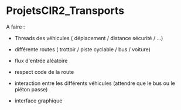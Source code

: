 # ProjetsCIR2_Transports

A faire :
- Threads des véhicules ( déplacement / distance sécurité / ...)
- différente routes ( trottoir / piste cyclable / bus / voiture)
- flux d'entrée aléatoire
- respect code de la route
- interaction entre les différents véhicules (attendre que le bus ou le piéton passe)

  
- interface graphique
